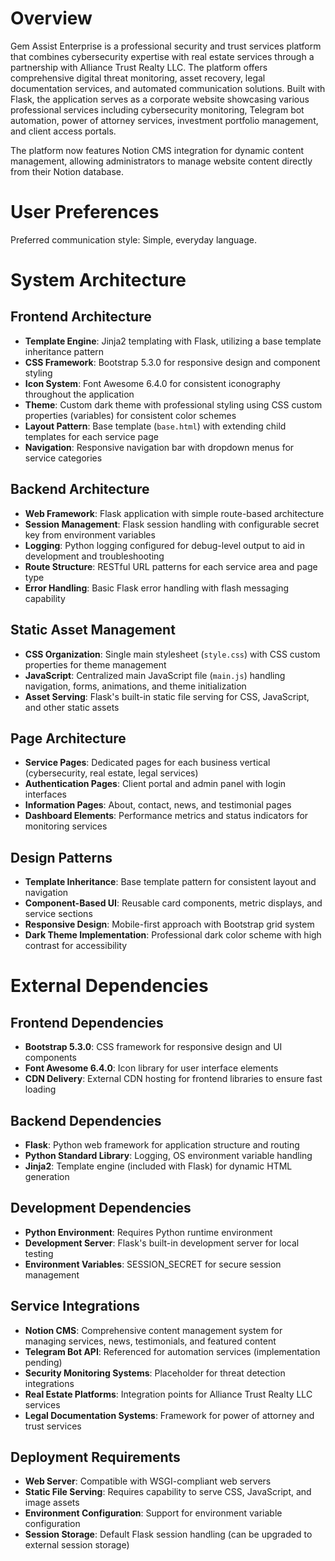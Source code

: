 # Overview

Gem Assist Enterprise is a professional security and trust services platform that combines cybersecurity expertise with real estate services through a partnership with Alliance Trust Realty LLC. The platform offers comprehensive digital threat monitoring, asset recovery, legal documentation services, and automated communication solutions. Built with Flask, the application serves as a corporate website showcasing various professional services including cybersecurity monitoring, Telegram bot automation, power of attorney services, investment portfolio management, and client access portals.

The platform now features Notion CMS integration for dynamic content management, allowing administrators to manage website content directly from their Notion database.

# User Preferences

Preferred communication style: Simple, everyday language.

# System Architecture

## Frontend Architecture
- **Template Engine**: Jinja2 templating with Flask, utilizing a base template inheritance pattern
- **CSS Framework**: Bootstrap 5.3.0 for responsive design and component styling
- **Icon System**: Font Awesome 6.4.0 for consistent iconography throughout the application
- **Theme**: Custom dark theme with professional styling using CSS custom properties (variables) for consistent color schemes
- **Layout Pattern**: Base template (`base.html`) with extending child templates for each service page
- **Navigation**: Responsive navigation bar with dropdown menus for service categories

## Backend Architecture
- **Web Framework**: Flask application with simple route-based architecture
- **Session Management**: Flask session handling with configurable secret key from environment variables
- **Logging**: Python logging configured for debug-level output to aid in development and troubleshooting
- **Route Structure**: RESTful URL patterns for each service area and page type
- **Error Handling**: Basic Flask error handling with flash messaging capability

## Static Asset Management
- **CSS Organization**: Single main stylesheet (`style.css`) with CSS custom properties for theme management
- **JavaScript**: Centralized main JavaScript file (`main.js`) handling navigation, forms, animations, and theme initialization
- **Asset Serving**: Flask's built-in static file serving for CSS, JavaScript, and other static assets

## Page Architecture
- **Service Pages**: Dedicated pages for each business vertical (cybersecurity, real estate, legal services)
- **Authentication Pages**: Client portal and admin panel with login interfaces
- **Information Pages**: About, contact, news, and testimonial pages
- **Dashboard Elements**: Performance metrics and status indicators for monitoring services

## Design Patterns
- **Template Inheritance**: Base template pattern for consistent layout and navigation
- **Component-Based UI**: Reusable card components, metric displays, and service sections
- **Responsive Design**: Mobile-first approach with Bootstrap grid system
- **Dark Theme Implementation**: Professional dark color scheme with high contrast for accessibility

# External Dependencies

## Frontend Dependencies
- **Bootstrap 5.3.0**: CSS framework for responsive design and UI components
- **Font Awesome 6.4.0**: Icon library for user interface elements
- **CDN Delivery**: External CDN hosting for frontend libraries to ensure fast loading

## Backend Dependencies
- **Flask**: Python web framework for application structure and routing
- **Python Standard Library**: Logging, OS environment variable handling
- **Jinja2**: Template engine (included with Flask) for dynamic HTML generation

## Development Dependencies
- **Python Environment**: Requires Python runtime environment
- **Development Server**: Flask's built-in development server for local testing
- **Environment Variables**: SESSION_SECRET for secure session management

## Service Integrations
- **Notion CMS**: Comprehensive content management system for managing services, news, testimonials, and featured content
- **Telegram Bot API**: Referenced for automation services (implementation pending)
- **Security Monitoring Systems**: Placeholder for threat detection integrations
- **Real Estate Platforms**: Integration points for Alliance Trust Realty LLC services
- **Legal Documentation Systems**: Framework for power of attorney and trust services

## Deployment Requirements
- **Web Server**: Compatible with WSGI-compliant web servers
- **Static File Serving**: Requires capability to serve CSS, JavaScript, and image assets
- **Environment Configuration**: Support for environment variable configuration
- **Session Storage**: Default Flask session handling (can be upgraded to external session storage)